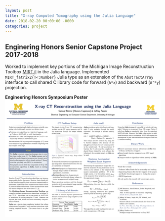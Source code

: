 ```yaml
---
layout: post
title: "X-ray Computed Tomography using the Julia Language"
date: 2018-02-20 00:00:00 -0000
categories: project
---
```


## Enginering Honors Senior Capstone Project 2017-2018

Worked to implement key portions of the
Michigan Image Reconstruction Toolbox [MIRT.jl][mirt.jl] in the Julia language.
Implemented `MIRT_fatrix2{T<:Number}` Julia type as an extension of the
`AbstractArray` interface to call shared C library code for forward (`A*x`)
and backward (`A'*y`) projection.

[mirt.jl]: https://github.com/JeffFessler/MIRT.jl

**Engineering Honors Symposium Poster**
![alt text](/static/ct_julia.png "poster")
